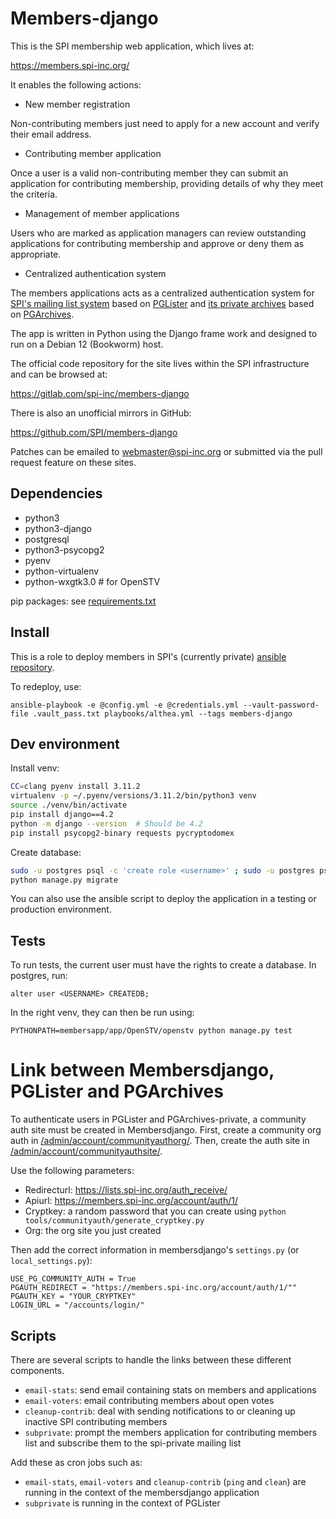 # Members-django

This is the SPI membership web application, which lives at:

https://members.spi-inc.org/

It enables the following actions:

 * New member registration

  Non-contributing members just need to apply for a new account and
  verify their email address.

 * Contributing member application

  Once a user is a valid non-contributing member they can submit an
  application for contributing membership, providing details of why they
  meet the criteria.

 * Management of member applications

  Users who are marked as application managers can review outstanding
  applications for contributing membership and approve or deny them
  as appropriate.

 * Centralized authentication system

  The members applications acts as a centralized authentication system
  for [SPI's mailing list system](https://lists.spi-inc.org) based on
  [PGLister](https://gitlab.com/cmatte/pglister)
  and [its private archives](https://archives-private.spi-inc.org)
  based on [PGArchives](https://gitlab.com/cmatte/pgarchives).

The app is written in Python using the Django frame work and designed to
run on a Debian 12 (Bookworm) host.

The official code repository for the site lives within the SPI
infrastructure and can be browsed at:

https://gitlab.com/spi-inc/members-django

There is also an unofficial mirrors in GitHub:

https://github.com/SPI/members-django

Patches can be emailed to webmaster@spi-inc.org or submitted via the
pull request feature on these sites.

## Dependencies

- python3
- python3-django
- postgresql
- python3-psycopg2
- pyenv
- python-virtualenv
- python-wxgtk3.0  # for OpenSTV

pip packages: see [requirements.txt](members/requirements.txt)

## Install

This is a role to deploy members in SPI's (currently private) [ansible repository](https://gitlab.com/spi-inc/ansible).

To redeploy, use:

```
ansible-playbook -e @config.yml -e @credentials.yml --vault-password-file .vault_pass.txt playbooks/althea.yml --tags members-django
```

## Dev environment

Install venv:
```bash
CC=clang pyenv install 3.11.2
virtualenv -p ~/.pyenv/versions/3.11.2/bin/python3 venv
source ./venv/bin/activate
pip install django==4.2
python -m django --version  # Should be 4.2
pip install psycopg2-binary requests pycryptodomex
```

Create database:
```bash
sudo -u postgres psql -c 'create role <username>' ; sudo -u postgres psql -c 'create database membersdjango'
python manage.py migrate
```

You can also use the ansible script to deploy the application in a testing or production environment.

## Tests

To run tests, the current user must have the rights to create a database. In postgres, run:
```
alter user <USERNAME> CREATEDB;
```

In the right venv, they can then be run using:
```
PYTHONPATH=membersapp/app/OpenSTV/openstv python manage.py test
```

# Link between Membersdjango, PGLister and PGArchives

To authenticate users in PGLister and PGArchives-private, a community auth site must be created in Membersdjango. First, create a community org auth in [/admin/account/communityauthorg/](https://members.spi-inc.org/admin/account/communityauthorg/). Then, create the auth site in [/admin/account/communityauthsite/](https://members.spi-inc.org/admin/account/communityauthsite/).

Use the following parameters:
- Redirecturl: https://lists.spi-inc.org/auth_receive/
- Apiurl: https://members.spi-inc.org/account/auth/1/
- Cryptkey: a random password that you can create using `python tools/communityauth/generate_cryptkey.py`
- Org: the org site you just created

Then add the correct information in membersdjango's `settings.py` (or `local_settings.py`):
```
USE_PG_COMMUNITY_AUTH = True
PGAUTH_REDIRECT = "https://members.spi-inc.org/account/auth/1/""
PGAUTH_KEY = "YOUR_CRYPTKEY"
LOGIN_URL = "/accounts/login/"
```

## Scripts

There are several scripts to handle the links between these different components.
- `email-stats`: send email containing stats on members and applications
- `email-voters`: email contributing members about open votes
- `cleanup-contrib`: deal with sending notifications to or cleaning up inactive SPI contributing members
- `subprivate`: prompt the members application for contributing members list and subscribe them to the spi-private mailing list

Add these as cron jobs such as:
- `email-stats`, `email-voters` and `cleanup-contrib` (`ping` and `clean`) are running in the context of the membersdjango application
- `subprivate` is running in the context of PGLister
